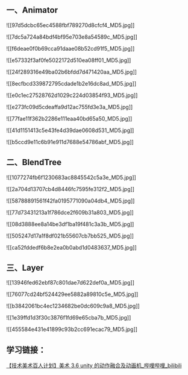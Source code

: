 ## 一、Animator

![[97d5dcbc65ec4588fbf789270d8cfcf4_MD5.jpg]]

![[7dc5a724a84bdf4bf95e703e8a54589c_MD5.jpg]]

![[f6deae0f0b69cca91daae08b52cd91f5_MD5.jpg]]

![[e57332f3af0fe5022172d510ea08ff01_MD5.jpg]]

![[24f289316e49ba02b6bfdd7d471420aa_MD5.jpg]]

![[8ecfbcd339872795cdade1b2e16dc8ad_MD5.jpg]]

![[e0c1ec27528762d1029c224d03854f93_MD5.jpg]]

![[e273fc09d5cdeaffa9d12ac755fd3e3a_MD5.jpg]]

![[77fae11f362b2286e111eaa40bd65a50_MD5.jpg]]

![[41d1151413c5e43fe4d39dae0608d531_MD5.jpg]]

![[b5ccd9e11c6b91e911d7688e54786abf_MD5.jpg]]

## 二、BlendTree

![[1077274fb6f1230683ac8845542c5a3e_MD5.jpg]]

![[2a704d13707cb4d8446fc7595fe312f2_MD5.jpg]]

![[58788891561f42fa0195771090a04db4_MD5.jpg]]

![[77d73431213a1f786dce2f609b31a803_MD5.jpg]]

![[08d3888ee8a14be3df1ba19f481c3a3b_MD5.jpg]]

![[505247d17a1f8df021b55607cb7bb525_MD5.jpg]]

![[ca52fddedf6b8e2ea0b0abd1d0483637_MD5.jpg]]

## 三、Layer

![[13946fed62ebf87c801dae7d622def0a_MD5.jpg]]

![[76077cd24bf524429ee5882a89810c5e_MD5.jpg]]

![[b3842061bc4ec1234682be0dc609c9a8_MD5.jpg]]

![[1e39ffd1d3f30c3876f1fd69e65cba7b_MD5.jpg]]

![[455584e431e41899c93b2cc691ecac79_MD5.jpg]]

## 学习链接：

[【技术美术百人计划】美术 3.6 unity 的动作融合及动画机_哔哩哔哩_bilibili](https://www.bilibili.com/video/BV1QS4y1S7vr/?p=2&spm_id_from=pageDriver&vd_source=fd123c12732e862460d22d555956434e)